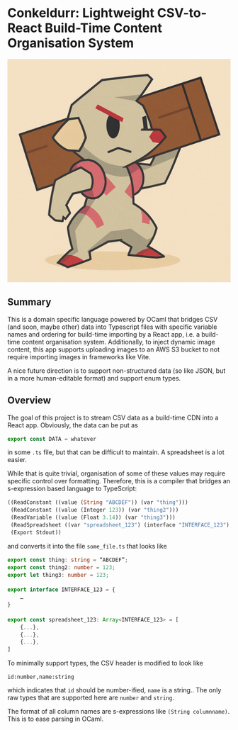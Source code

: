 # Conkeldurr: Lightweight CSV-to-React Build-Time Content Organisation System

![Conkeldurr](logo.png)

## Summary
This is a domain specific language powered by OCaml that bridges CSV (and soon, maybe other) data into Typescript files with specific variable names and ordering for build-time importing by a React app, i.e. a build-time content organisation system. Additionally, to inject dynamic image content, this app supports uploading images to an AWS S3 bucket to not require importing images in frameworks like Vite.

A nice future direction is to support non-structured data (so like JSON, but in a more human-editable format) and support enum types.

## Overview

The goal of this project is to stream CSV data as a build-time CDN into a React app. Obviously, the data can be put as
```ts
export const DATA = whatever
```
in some `.ts` file, but that can be difficult to maintain. A spreadsheet is a lot easier.

While that is quite trivial, organisation of some of these values may require specific control over formatting. Therefore, this is a compiler that bridges an s-expression based language to TypeScript:
```ocaml
((ReadConstant ((value (String "ABCDEF")) (var "thing")))
 (ReadConstant ((value (Integer 123)) (var "thing2")))
 (ReadVariable ((value (Float 3.14)) (var "thing3")))
 (ReadSpreadsheet ((var "spreadsheet_123") (interface "INTERFACE_123") (path "./hello")))
 (Export Stdout))
```
and converts it into the file `some_file.ts` that looks like
```ts
export const thing: string = “ABCDEF”;
export const thing2: number = 123;
export let thing3: number = 123;

export interface INTERFACE_123 = {
	…
}

export const spreadsheet_123: Array<INTERFACE_123> = [
	{...},
	{...},
	{...},
]
```
To minimally support types, the CSV header is modified to look like
```csv
id:number,name:string
```
which indicates that `id` should be number-ified, `name` is a string.. The only raw types that are supported here are `number` and `string`.

The format of all column names are s-expressions like `(String columnname)`. This is to ease parsing in OCaml.
